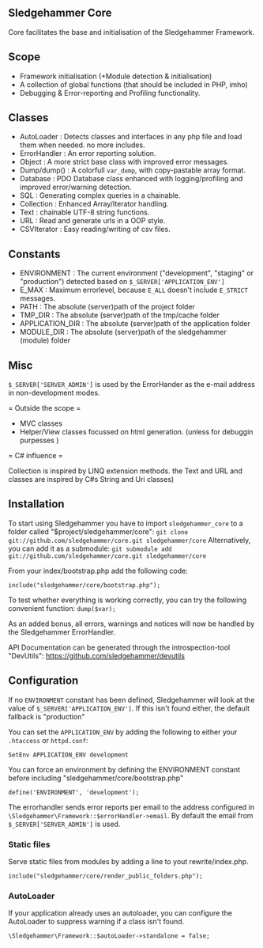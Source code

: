Sledgehammer Core
------------------

Core facilitates the base and initialisation of the Sledgehammer Framework.

Scope
------
* Framework initialisation (+Module detection & initialisation)
* A collection of global functions (that should be included in PHP, imho)
* Debugging & Error-reporting and Profiling functionality.


Classes
--------
* AutoLoader   :  Detects classes and interfaces in any php file and load them when needed. no more includes.
* ErrorHandler : An error reporting solution.
* Object       : A more strict base class with improved error messages.
* Dump/dump()  : A colorfull `var_dump`, with copy-pastable array format.
* Database     : PDO Database class enhanced with logging/profiling and improved error/warning detection.
* SQL          : Generating complex queries in a chainable.
* Collection   : Enhanced Array/Iterator handling.
* Text         : chainable UTF-8 string functions.
* URL          : Read and generate urls in a OOP style.
* CSVIterator  :  Easy reading/writing of csv files.

Constants
---------
+ ENVIRONMENT     : The current environment ("development", "staging" or "production") detected based on `$_SERVER['APPLICATION_ENV']`  
+ E\_MAX          : Maximum errorlevel, because `E_ALL` doesn't include `E_STRICT` messages.  
+ PATH            : The absolute (server)path of the project folder  
+ TMP_DIR         : The absolute (server)path of the tmp/cache folder  
+ APPLICATION_DIR : The absolute (server)path of the application folder  
+ MODULE_DIR      : The absolute (server)path of the sledgehammer (module) folder


Misc
------
`$_SERVER['SERVER_ADMIN']` is used by the ErrorHander as the e-mail address in non-development modes.

= Outside the scope =

* MVC classes
* Helper/View classes focussed on html generation. (unless for debuggin purpesses )


= C# influence =

Collection is inspired by LINQ extension methods. the Text and URL and classes are inspired by C#s String and Uri classes)


## Installation

To start using Sledgehammer you have to import `sledgehammer_core` to a folder called "$project/sledgehammer/core":
`git clone git://github.com/sledgehammer/core.git sledgehammer/core`
Alternatively, you can add it as a submodule:
`git submodule add git://github.com/sledgehammer/core.git sledgehammer/core`

From your index/bootstrap.php add the following code:

```
include("sledgehammer/core/bootstrap.php");
```

To test whether everything is working correctly, you can try the following convenient function: `dump($var);`

As an added bonus, all errors, warnings and notices will now be handled by the Sledgehammer ErrorHandler.

API Documentation can be generated through the introspection-tool "DevUtils": https://github.com/sledgehammer/devutils


## Configuration

If no `ENVIRONMENT` constant has been defined, Sledgehammer will look at the value of `$_SERVER['APPLICATION_ENV']`. If this isn't found either, the default fallback is "production"

You can set the `APPLICATION_ENV` by adding the following to either your `.htaccess` or `httpd.conf`:

```
SetEnv APPLICATION_ENV development
```

You can force an environment by defining the ENVIRONMENT constant before including "sledgehammer/core/bootstrap.php"

```
define('ENVIRONMENT', 'development');
```

The errorhandler sends error reports per email to the address configured in `\Sledgehammer\Framework::$errorHandler->email`.
By default the email from `$_SERVER['SERVER_ADMIN']` is used.

### Static files
Serve static files from modules by adding a line to yout rewrite/index.php.
```
include("sledgehammer/core/render_public_folders.php");
```

### AutoLoader
If your application already uses an autoloader, you can configure the AutoLoader to suppress warning if a class isn't found.
```
\Sledgehammer\Framework::$autoLoader->standalone = false;
```